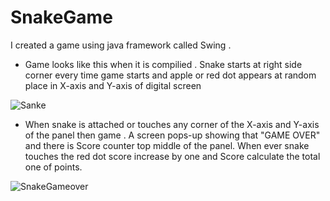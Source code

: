 # SnakeGame
I created a game using java framework called Swing .

- Game looks like this when it is compilied .
 Snake starts at right side corner every time game starts and apple or red dot appears at random place in X-axis and Y-axis of digital screen

 ![Sanke](https://user-images.githubusercontent.com/87115795/204077975-64042e75-dd35-43ac-8c5a-70c9a34d60c3.png)


- When snake is attached or touches any corner of the X-axis and Y-axis of the panel then game . A screen pops-up showing that "GAME OVER" and there is Score counter top middle of the panel. When ever snake touches the red dot score increase by one and Score calculate the total one of points.
 
 ![SnakeGameover](https://user-images.githubusercontent.com/87115795/204078362-5a74159f-7de3-47ad-8d71-5cbae9976655.png)
